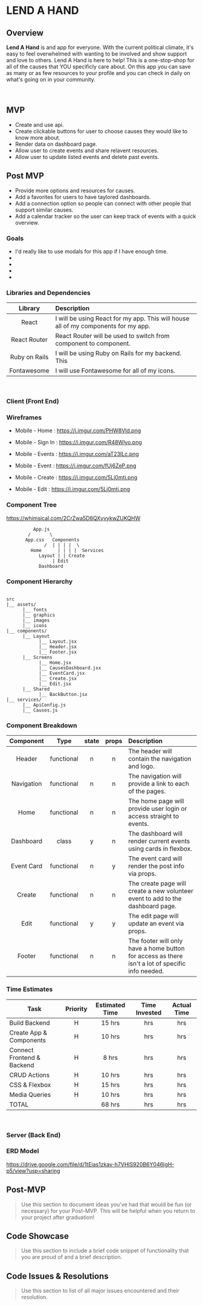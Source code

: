 # LEND A HAND

## Overview

**Lend A Hand** is and app for everyone. With the current political climate, it's easy to feel overwhelmed with wanting to be involved and show support and love to others. Lend A Hand is here to help! This is a one-stop-shop for all of the causes that YOU specificly care about. On this app you can save as many or as few resources to your profile and you can check in daily on what's going on in your community. 

<br>

## MVP

- Create and use api.
- Create clickable buttons for user to choose causes they would like to know more about.
- Render data on dashboard page.
- Allow user to create events and share relavent resources.
- Allow user to update listed events and delete past events.

## Post MVP

- Provide more options and resources for causes.
- Add a favorites for users to have taylored dashboards. 
- Add a connection option so people can connect with other people that support similar causes.
- Add a calendar tracker so the user can keep track of events with a quick overview.


### Goals

- I'd really like to use modals for this app if I have enough time.
- 
- 
- 
- 


### Libraries and Dependencies


|     Library      | Description                                |
| :--------------: | :----------------------------------------- |
|      React       | I will be using React for my app. This will house all of my components for my app.|
|   React Router   | React Router will be used to switch from component to component. |
| Ruby on Rails | I will be using Ruby on Rails for my backend. This  |
|  Fontawesome  | I will use Fontawesome for all of my icons. |

<br>

### Client (Front End)

### Wireframes

- Mobile - Home : https://i.imgur.com/PHW8Vld.png

- Mobile - Sign In : https://i.imgur.com/R48Wlyo.png

- Mobile - Events : https://i.imgur.com/aT23ILc.png

- Mobile - Event : https://i.imgur.com/fUj6ZeP.png

- Mobile - Create : https://i.imgur.com/5Lj0mtj.png

- Mobile - Edit : https://i.imgur.com/5Lj0mtj.png

### Component Tree

https://whimsical.com/2CrZwa5D6QXyvykwZUKQHW


			  App.js
			/       \
		   App.css   Components
			      /  | | | |  \
			 Home	   | | | |	Services
			    Layout | | Create
				     | Edit
				Dashboard

### Component Hierarchy


``` structure

src
|__ assets/
      |__ fonts
      |__ graphics
      |__ images
      |__ icons
|__ components/
      |__ Layout
            |__ Layout.jsx
            |__ Header.jsx
            |__ Footer.jsx
      |__ Screens
            |__ Home.jsx
            |__ CausesDashboard.jsx
            |__ EventCard.jsx
            |__ Create.jsx
            |__ Edit.jsx
      |__ Shared
            |__ BackButton.jsx
|__ services/
      |__ ApiConfig.js
      |__ Causes.js

```

### Component Breakdown

|  Component   |    Type    | state | props | Description                                                      |
| :----------: | :--------: | :---: | :---: | :--------------------------------------------------------------- |
|    Header    | functional |   n   |   n   | The header will contain the navigation and logo.              |
|  Navigation  | functional |   n   |   n   | The navigation will provide a link to each of the pages.      |
|  Home        | functional |   n   |   n   | The home page will provide user login or access straight  to events. |
|   Dashboard    |   class    |   y   |   n   | The dashboard will render current events using cards in flexbox.      |
| Event Card | functional |   n   |   y   | The event card will render the post info via props.                 |
| Create   | functional   |   n   |   n   | The create page will create a new volunteer event to add to the dashboard page. |
| Edit    | functional   |  y    |   y   | The edit page will update an event via props. |
|    Footer    | functional |   n   |   n   | The footer will only have a home button for access as there isn't a lot of specific info needed. |

### Time Estimates



| Task                | Priority | Estimated Time | Time Invested | Actual Time |
| ------------------- | :------: | :------------: | :-----------: | :---------: |
| Build Backend       |    H     |     15 hrs     |       hrs     |      hrs    |
| Create App & Components | H    |     10 hrs     |       hrs     |      hrs    |
| Connect Frontend & Backend | H |     8 hrs      |       hrs     |      hrs    |
| CRUD Actions        |    H     |     10 hrs     |       hrs     |      hrs    |
| CSS & Flexbox       |    H     |     15 hrs     |       hrs     |      hrs    | 
| Media Queries       |    H     |     10 hrs     |       hrs     |      hrs    |
| TOTAL               |          |     68 hrs     |       hrs     |     hrs     |


<br>

### Server (Back End)

### ERD Model

https://drive.google.com/file/d/1tEias1zkav-h7VHlS920B6Y046IgH-p5/view?usp=sharing


## Post-MVP

> Use this section to document ideas you've had that would be fun (or necessary) for your Post-MVP. This will be helpful when you return to your project after graduation!


## Code Showcase

> Use this section to include a brief code snippet of functionality that you are proud of and a brief description.

## Code Issues & Resolutions

> Use this section to list of all major issues encountered and their resolution.
